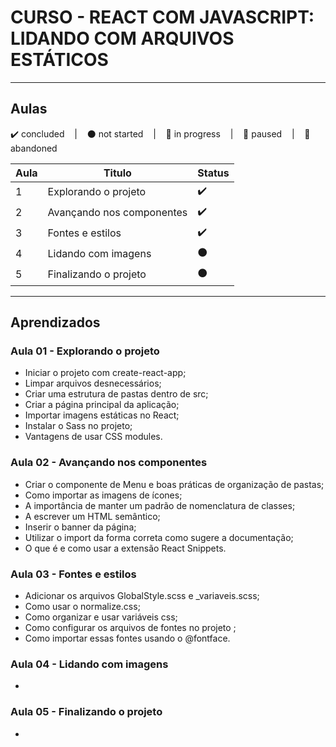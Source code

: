 # CURSO - REACT COM JAVASCRIPT: LIDANDO COM ARQUIVOS ESTÁTICOS

---

## Aulas
<p>
  ✔️ concluded &nbsp;&nbsp;&nbsp;|&nbsp;&nbsp;&nbsp;
  ⚫ not started &nbsp;&nbsp;&nbsp;|&nbsp;&nbsp;&nbsp;
  🔵 in progress &nbsp;&nbsp;&nbsp;|&nbsp;&nbsp;&nbsp;
  🔶 paused &nbsp;&nbsp;&nbsp;|&nbsp;&nbsp;&nbsp;
  🔴 abandoned 
</p>

| Aula | Titulo | Status |
| --- | --- | --- |
| 1 | Explorando o projeto | ✔️ |
| 2 | Avançando nos componentes | ✔️ |
| 3 | Fontes e estilos | ✔️ |
| 4 | Lidando com imagens | ⚫ |
| 5 | Finalizando o projeto | ⚫ |

---

## Aprendizados

### Aula 01 - Explorando o projeto
<ul>
  <li>Iniciar o projeto com create-react-app;</li>
  <li>Limpar arquivos desnecessários;</li>
  <li>Criar uma estrutura de pastas dentro de src;</li>
  <li>Criar a página principal da aplicação;</li>
  <li>Importar imagens estáticas no React;</li>
  <li>Instalar o Sass no projeto;</li>
  <li>Vantagens de usar CSS modules.</li>
</ul>

### Aula 02 - Avançando nos componentes
<ul>
  <li>
    Criar o componente de Menu e boas práticas de organização de pastas;
  </li>
  <li>Como importar as imagens de ícones;</li>
  <li>A importância de manter um padrão de nomenclatura de classes;</li>
  <li>A escrever um HTML semântico;</li>
  <li>Inserir o banner da página;</li>
  <li>Utilizar o import da forma correta como sugere a documentação;</li>
  <li>O que é e como usar a extensão React Snippets.</li>
</ul>

### Aula 03 - Fontes e estilos
<ul>
  <li>Adicionar os arquivos GlobalStyle.scss e _variaveis.scss;</li>
  <li>Como usar o normalize.css;</li>
  <li>Como organizar e usar variáveis css;</li>
  <li>Como configurar os arquivos de fontes no projeto ;</li>
  <li>Como importar essas fontes usando o @fontface.</li>
</ul>

### Aula 04 - Lidando com imagens
<ul>
  <li></li>
</ul>

### Aula 05 - Finalizando o projeto
<ul>
  <li></li>
</ul>

